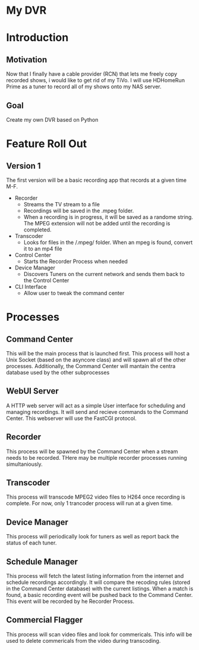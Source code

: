 My DVR
======

# Introduction

## Motivation
Now that I finally have a cable provider (RCN) that lets me freely copy recorded shows, i would like to get rid of my TiVo.  I will use HDHomeRun Prime as a tuner to record all of my shows onto my NAS server.

## Goal
Create my own DVR based on Python

# Feature Roll Out

## Version 1
The first version will be a basic recording app that records at a given time M-F.
* Recorder
    * Streams the TV stream to a file
    * Recordings will be saved in the .mpeg folder.  
    * When a recording is in progress, it will be saved as a randome string.  The MPEG extension will not be added until the recording is completed.
* Transcoder
    * Looks for files in the /.mpeg/ folder.  When an mpeg is found, convert it to an mp4 file
* Control Center
    * Starts the Recorder Process when needed
* Device Manager
    * Discovers Tuners on the current network and sends them back to the Control Center
* CLI Interface
    * Allow user to tweak the command center

# Processes

## Command Center
This will be the main process that is launched first.  This process will host a Unix Socket (based on the asyncore class) and will spawn all of the other processes.  Additionally, the Command Center will mantain the centra database used by the other subprocesses

## WebUI Server
A HTTP web server will act as a simple User interface for scheduling and managing recordings.  It will send and recieve commands to the Command Center.  This webserver will use the FastCGI protocol.  

## Recorder
This process will be spawned by the Command Center when a stream needs to be recorded.  THere may be multiple recorder processes running simultaniously.  

## Transcoder
This process will transcode MPEG2 video files to H264 once recording is complete.  For now, only 1 trancoder process will run at a given time.  

## Device Manager
This process will periodically look for tuners as well as report back the status of each tuner.

## Schedule Manager
This process will fetch the latest listing information from the internet and schedule recordings accordingly.  It will compare the recoding rules (stored in the Command Center database) with the current listings.  When a match is found, a basic recording event will be pushed back to the Command Center.  This event will be recorded by he Recorder Process.  

## Commercial Flagger
This process will scan video files and look for commericals.  This info will be used to delete commericals from the video during transcoding.  

 
